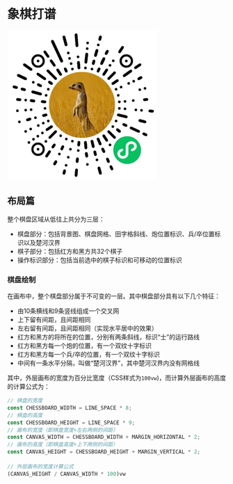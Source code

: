 # 象棋打谱

![](https://raw.githubusercontent.com/nfer/chess-demonstration-miniprogram/main/qrcode.jpg)

## 布局篇

整个棋盘区域从低往上共分为三层：

 - 棋盘部分：包括背景图、棋盘网格、田字格斜线、炮位置标识、兵/卒位置标识以及楚河汉界
 - 棋子部分：包括红方和黑方共32个棋子
 - 操作标识部分：包括当前选中的棋子标识和可移动的位置标识

### 棋盘绘制

在画布中，整个棋盘部分属于不可变的一层。其中棋盘部分具有以下几个特征：

- 由10条横线和9条竖线组成一个交叉网
- 上下留有间距，且间距相同
- 左右留有间距，且间距相同（实现水平居中的效果）
- 红方和黑方的将所在的位置，分别有两条斜线，标识“士”的运行路线
- 红方和黑方每一个炮的位置，有一个双纹十字标识
- 红方和黑方每一个兵/卒的位置，有一个双纹十字标识
- 中间有一条水平分隔，叫做“楚河汉界”，其中楚河汉界内没有网格线

其中，外层画布的宽度为百分比宽度（CSS样式为`100vw`)，而计算外层画布的高度的计算公式为：

```js
// 棋盘的宽度
const CHESSBOARD_WIDTH = LINE_SPACE * 8;
// 棋盘的高度
const CHESSBOARD_HEIGHT = LINE_SPACE * 9;
// 画布的宽度（即棋盘宽度+左右两侧的间距）
const CANVAS_WIDTH = CHESSBOARD_WIDTH + MARGIN_HORIZONTAL * 2;
// 画布的高度（即棋盘高度+上下两侧的间距）
const CANVAS_HEIGHT = CHESSBOARD_HEIGHT + MARGIN_VERTICAL * 2;

// 外层画布的宽度计算公式
(CANVAS_HEIGHT / CANVAS_WIDTH * 100)vw
```
